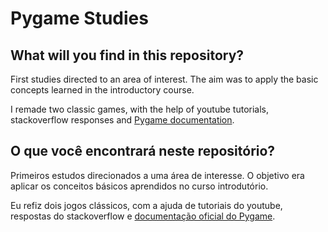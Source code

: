 # Pygame Studies
 
## What will you find in this repository?

First studies directed to an area of interest. The aim was to apply the basic concepts learned in the introductory course.

I remade two classic games, with the help of youtube tutorials, stackoverflow responses and [Pygame documentation](https://www.pygame.org/docs/).

## O que você encontrará neste repositório?

Primeiros estudos direcionados a uma área de interesse. O objetivo era aplicar os conceitos básicos aprendidos no curso introdutório.

Eu refiz dois jogos clássicos, com a ajuda de tutoriais do youtube, respostas do stackoverflow e [documentação oficial do Pygame](https://www.pygame.org/docs/).
